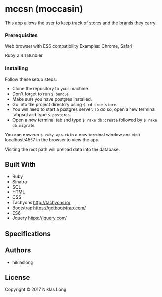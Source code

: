 # mccsn (moccasin)

This app allows the user to keep track of stores and the brands they carry.

### Prerequisites

Web browser with ES6 compatibility
Examples: Chrome, Safari

Ruby 2.4.1
Bundler

### Installing

Follow these setup steps:

* Clone the repository to your machine.
* Don't forget to run `$ bundle`
* Make sure you have postgres installed.
* Go into the project directory using `$ cd shoe-store`.
* You will need to start a postgres server. To do so, open a new terminal tabpsql and type `$ postgres`.
* Open a new terminal tab and type `$ rake db:create` followed by `$ rake db:migrate`.

You can now run `$ ruby app.rb` in a new terminal window and visit localhost:4567 in the browser to view the app.

Visiting the root path will preload data into the database.

## Built With

* Ruby
* Sinatra
* SQL
* HTML
* CSS
* Tachyons http://tachyons.io/
* Bootstrap https://getbootstrap.com/
* ES6
* Jquery https://jquery.com/

## Specifications



## Authors

* niklaslong

## License

Copyright © 2017 Niklas Long